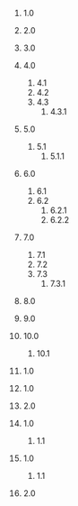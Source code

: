 1.  1.0
2.  2.0
3.  3.0
4.  4.0
    1.  4.1
    2.  4.2
    3.  4.3
        1.  4.3.1
5.  5.0
    1.  5.1
        1.  5.1.1
6.  6.0
    1.  6.1
    2.  6.2
        1.  6.2.1
        2.  6.2.2
7.  7.0
    1.  7.1
    2.  7.2
    3.  7.3
        1.  7.3.1
8.  8.0
9.  9.0
10. 10.0
    1.  10.1

1.  1.0

1.  1.0
2.  2.0

1.  1.0
    1.  1.1

1.  1.0
    1.  1.1
2.  2.0
